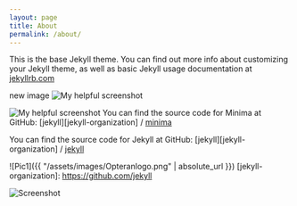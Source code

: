 ```yaml
---
layout: page
title: About
permalink: /about/
---
```



This is the base Jekyll theme. You can find out more info about customizing your Jekyll theme, as well as basic Jekyll usage documentation at [jekyllrb.com](https://jekyllrb.com/)

new image
![My helpful screenshot](/assets/images/just-the-docs.png)

![My helpful screenshot](/TestSite/assets/images/Opteranlogo.png)
You can find the source code for Minima at GitHub:
[jekyll][jekyll-organization] /
[minima](https://github.com/jekyll/minima)

You can find the source code for Jekyll at GitHub:
[jekyll][jekyll-organization] /
[jekyll](https://github.com/jekyll/jekyll)

![Pic1]({{ "/assets/images/Opteranlogo.png" | absolute_url }})
[jekyll-organization]: https://github.com/jekyll

![Screenshot](https://raw.github.com/PhilKit/TestSite/blob/master/assets/images/Opteranlogo.png)